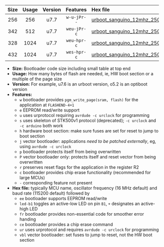 |Size|Usage|Version|Features|Hex file|
|:-:|:-:|:-:|:-:|:--|
|256|256|u7.7|`w-u-jPr--`|[urboot_sanguino_12mhz_250000bps_led+b0_fr_ur_vbl.hex](https://raw.githubusercontent.com/stefanrueger/urboot.hex/main/boards/sanguino/fcpu_12mhz/250000_bps/urboot_sanguino_12mhz_250000bps_led+b0_fr_ur_vbl.hex)|
|342|512|u7.7|`weu-jPr-c`|[urboot_sanguino_12mhz_250000bps_ee_led+b0_fr_ce_ur_vbl.hex](https://raw.githubusercontent.com/stefanrueger/urboot.hex/main/boards/sanguino/fcpu_12mhz/250000_bps/urboot_sanguino_12mhz_250000bps_ee_led+b0_fr_ce_ur_vbl.hex)|
|328|1024|u7.7|`weu-hpr-c`|[urboot_sanguino_12mhz_250000bps_ee_led+b0_fr_ce_ur.hex](https://raw.githubusercontent.com/stefanrueger/urboot.hex/main/boards/sanguino/fcpu_12mhz/250000_bps/urboot_sanguino_12mhz_250000bps_ee_led+b0_fr_ce_ur.hex)|
|432|1024|u7.7|`wes-hpr-c`|[urboot_sanguino_12mhz_250000bps_ee_led+b0_fr_ce.hex](https://raw.githubusercontent.com/stefanrueger/urboot.hex/main/boards/sanguino/fcpu_12mhz/250000_bps/urboot_sanguino_12mhz_250000bps_ee_led+b0_fr_ce.hex)|

- **Size:** Bootloader code size including small table at top end
- **Usage:** How many bytes of flash are needed, ie, HW boot section or a multiple of the page size
- **Version:** For example, u7.6 is an urboot version, o5.2 is an optiboot version
- **Features:**
  + `w` bootloader provides `pgm_write_page(sram, flash)` for the application at `FLASHEND-4+1`
  + `e` EEPROM read/write support
  + `u` uses urprotocol requiring `avrdude -c urclock` for programming
  + `s` uses skeleton of STK500v1 protocol (deprecated); `-c urclock` and `-c arduino` both work
  + `h` hardware boot section: make sure fuses are set for reset to jump to boot section
  + `j` vector bootloader: applications *need to be patched externally*, eg, using `avrdude -c urclock`
  + `p` bootloader protects itself from being overwritten
  + `P` vector bootloader only: protects itself and reset vector from being overwritten
  + `r` preserves reset flags for the application in the register R2
  + `c` bootloader provides chip erase functionality (recommended for large MCUs)
  + `-` corresponding feature not present
- **Hex file:** typically MCU name, oscillator frequency (16 MHz default) and baud rate (115200 default) followed by
  + `ee` bootloader supports EEPROM read/write
  + `led-b1` toggles an active-low LED on pin `B1`, `+` designates an active-high LED
  + `fr` bootloader provides non-essential code for smoother error handing
  + `ce` bootloader provides a chip erase command
  + `ur` uses urprotocol and requires `avrdude -c urclock` for programming
  + `vbl` vector bootloader: set fuses to jump to reset, not the HW boot section
